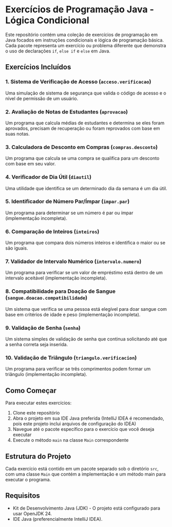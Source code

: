 # Exercícios de Programação Java - Lógica Condicional

Este repositório contém uma coleção de exercícios de programação em Java focados em instruções condicionais e lógica de programação básica. Cada pacote representa um exercício ou problema diferente que demonstra o uso de declarações `if`, `else if` e `else` em Java.

## Exercícios Incluídos

### 1. Sistema de Verificação de Acesso (`acceso.verificacao`)

Uma simulação de sistema de segurança que valida o código de acesso e o nível de permissão de um usuário.

### 2. Avaliação de Notas de Estudantes (`aprovacao`)

Um programa que calcula médias de estudantes e determina se eles foram aprovados, precisam de recuperação ou foram reprovados com base em suas notas.

### 3. Calculadora de Desconto em Compras (`compras.desconto`)

Um programa que calcula se uma compra se qualifica para um desconto com base em seu valor.

### 4. Verificador de Dia Útil (`diautil`)

Uma utilidade que identifica se um determinado dia da semana é um dia útil.

### 5. Identificador de Número Par/Ímpar (`impar.par`)

Um programa para determinar se um número é par ou ímpar (implementação incompleta).

### 6. Comparação de Inteiros (`inteiros`)

Um programa que compara dois números inteiros e identifica o maior ou se são iguais.

### 7. Validador de Intervalo Numérico (`intervalo.numero`)

Um programa para verificar se um valor de empréstimo está dentro de um intervalo aceitável (implementação incompleta).

### 8. Compatibilidade para Doação de Sangue (`sangue.doacao.compatibilidade`)

Um sistema que verifica se uma pessoa está elegível para doar sangue com base em critérios de idade e peso (implementação incompleta).

### 9. Validação de Senha (`senha`)

Um sistema simples de validação de senha que continua solicitando até que a senha correta seja inserida.

### 10. Validação de Triângulo (`triangulo.verificacion`)

Um programa para verificar se três comprimentos podem formar um triângulo (implementação incompleta).

## Como Começar

Para executar estes exercícios:

1. Clone este repositório
2. Abra o projeto em sua IDE Java preferida (IntelliJ IDEA é recomendado, pois este projeto inclui arquivos de configuração do IDEA)
3. Navegue até o pacote específico para o exercício que você deseja executar
4. Execute o método `main` na classe `Main` correspondente

## Estrutura do Projeto

Cada exercício está contido em um pacote separado sob o diretório `src`, com uma classe `Main` que contém a implementação e um método main para executar o programa.

## Requisitos

- Kit de Desenvolvimento Java (JDK) - O projeto está configurado para usar OpenJDK 24.
- IDE Java (preferencialmente IntelliJ IDEA).